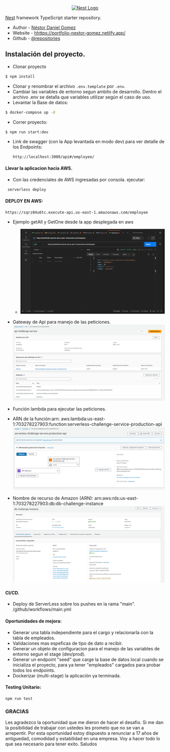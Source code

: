 <p align="center">
  <a href="http://nestjs.com/" target="blank"><img src="https://nestjs.com/img/logo-small.svg" width="200" alt="Nest Logo" /></a>
</p>

</p>
  <!--[![Backers on Open Collective](https://opencollective.com/nest/backers/badge.svg)](https://opencollective.com/nest#backer)
  [![Sponsors on Open Collective](https://opencollective.com/nest/sponsors/badge.svg)](https://opencollective.com/nest#sponsor)-->

[Nest](https://github.com/nestjs/nest) framework TypeScript starter repository.

- Author - [Néstor Daniel Gomez](https://www.linkedin.com/in/nestordanielgomez1/)
- Website - [hhttps://portfolio-nestor-gomez.netlify.app/](https://portfolio-nestor-gomez.netlify.app/)
- Github - [@repositories](https://github.com/NestorDanielGomez?tab=repositories)

## Instalación del proyecto.

- Clonar proyecto

```bash
$ npm install
```

- Clonar y renombrar el archivo `.env.template` por `.env`.
- Cambiar las variables de entorno segun ambito de desarrollo. Dentro el archivo .env se detalla que variables utilizar según el caso de uso.
- Levantar la Base de datos:

```bash
$ docker-compose up -d
```

- Correr proyecto:

```bash
$ npm run start:dev
```

- Link de swagger (con la App levantada en modo dev) para ver detalle de los Endpoints:
  ```
  http://localhost:3000/api#/employee/
  ```

#### Llevar la aplicacion hacia AWS.

- Con las credenciales de AWS ingresadas por consola.
  ejecutar:

```bash
 serverless deploy
```

#### DEPLOY EN AWS:

```
https://sqrz84u6tc.execute-api.us-east-1.amazonaws.com/employee
```

- Ejemplo getAll y GetOne desde la app desplegada en aws

  - <img src="/public/getall+getOne.gif" />

- Gateway de Api para manejo de las peticiones.
  <img src="./public/aws-gateway-api.png" />

- Función lambda para ejecutar las peticiones.
- ARN de la función:arn: aws:lambda:us-east-1:703278227903:function:serverless-challenge-service-production-api
  <img src="/public/lambda.png" />

- Nombre de recurso de Amazon (ARN): arn:aws:rds:us-east-1:703278227903:db:db-challenge-instance
  <img src="/public/rds_postgres.png" />

#### CI/CD.

- Deploy de ServerLess sobre los pushes en la rama "main".
  /github/workflows/main.yml

#### Oportunidades de mejora:

- Generar una tabla independiente para el cargo y relacionarla con la tabla de empleados.
- Validaciones mas espeficas de tipo de dato a recibir.
- Generar un objeto de configuracion para el manejo de las variables de entorno segun el stage (dev/prod).
- Generar un endpoint "seed" que carge la base de datos local cuando se inicializa el proyecto, para ya tener "empleados" cargados para probar todos los endpoints.
- Dockerizar (multi-stage) la aplicación ya terminada.

#### Testing Unitario:

```
npm run test
```

### GRACIAS

Les agradezco la oportunidad que me dieron de hacer el desafio.
Si me dan la posibilidad de trabajar con ustedes les prometo que no se van a arrepentir.
Por esta oportunidad estoy dispuesto a renunciar a 17 años de antiguedad, comodidad y estabilidad en una empresa.
Voy a hacer todo lo que sea necesario para tener exito.
Saludos
